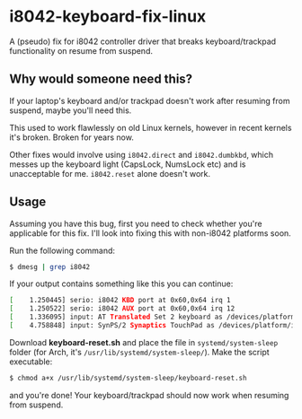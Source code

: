 # i8042-keyboard-fix-linux
A (pseudo) fix for i8042 controller driver that breaks keyboard/trackpad functionality on resume from suspend.

## Why would someone need this?
If your laptop's keyboard and/or trackpad doesn't work after resuming from suspend, maybe you'll need this.

This used to work flawlessly on old Linux kernels, however in recent kernels it's broken. Broken for years now.

Other fixes would involve using `i8042.direct` and `i8042.dumbkbd`, which messes up the keyboard light (CapsLock, NumsLock etc) and is unacceptable for me. `i8042.reset` alone doesn't work.

## Usage
Assuming you have this bug, first you need to check whether you're applicable for this fix.
I'll look into fixing this with non-i8042 platforms soon.

Run the following command:
```sh
$ dmesg | grep i8042
```
If your output contains something like this you can continue:
```sh
[    1.250445] serio: i8042 KBD port at 0x60,0x64 irq 1
[    1.250522] serio: i8042 AUX port at 0x60,0x64 irq 12
[    1.336095] input: AT Translated Set 2 keyboard as /devices/platform/i8042/serio0/input/input3
[    4.758848] input: SynPS/2 Synaptics TouchPad as /devices/platform/i8042/serio1/input/input8
```
Download **keyboard-reset.sh** and place the file in `systemd/system-sleep` folder (for Arch, it's `/usr/lib/systemd/system-sleep/`).
Make the script executable:
```sh
$ chmod a+x /usr/lib/systemd/system-sleep/keyboard-reset.sh
```
and you're done! Your keyboard/trackpad should now work when resuming from suspend.
